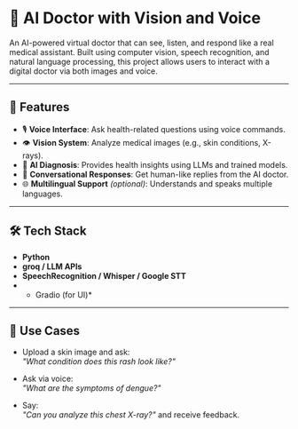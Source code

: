 # 🧠 AI Doctor with Vision and Voice

An AI-powered virtual doctor that can see, listen, and respond like a real medical assistant. Built using computer vision, speech recognition, and natural language processing, this project allows users to interact with a digital doctor via both images and voice.

---

## 🚀 Features

- 🎙️ **Voice Interface**: Ask health-related questions using voice commands.
- 👁️ **Vision System**: Analyze medical images (e.g., skin conditions, X-rays).
- 🧠 **AI Diagnosis**: Provides health insights using LLMs and trained models.
- 💬 **Conversational Responses**: Get human-like replies from the AI doctor.
- 🌐 **Multilingual Support** *(optional)*: Understands and speaks multiple languages.

---

## 🛠️ Tech Stack

- **Python**
- **groq / LLM APIs**
- **SpeechRecognition / Whisper / Google STT**
- * Gradio (for UI)*

---

## 📸 Use Cases

- Upload a skin image and ask:  
  _"What condition does this rash look like?"_

- Ask via voice:  
  _"What are the symptoms of dengue?"_

- Say:  
  _"Can you analyze this chest X-ray?"_ and receive feedback.


